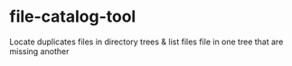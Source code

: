 # file-catalog-tool
Locate duplicates files in directory trees &amp; list files file in one tree that are missing another  
